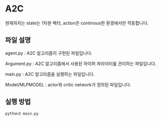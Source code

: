 # A2C

현재까지는 state는 1차원 벡터, action은 continous한 환경에서만 작동합니다.

## 파일 설명 

agent.py : A2C 알고리즘이 구현된 파일입니다.

Argument.py : A2C 알고리즘에서 사용된 하이퍼 파라미터를 관리하는 파일입니다.

main.py : A2C 알고라즘을 실행하는 파일입니다.

Model/MLPMODEL : actor와 critic network가 정의된 파일입니다.

## 실행 방법

```
python3 main.py
```
